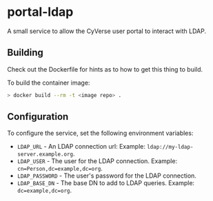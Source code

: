 # portal-ldap

A small service to allow the CyVerse user portal to interact with LDAP.

## Building

Check out the Dockerfile for hints as to how to get this thing to build.

To build the container image:
```bash
> docker build --rm -t <image repo> .
```

## Configuration

To configure the service, set the following environment variables:

* `LDAP_URL` - An LDAP connection url: Example: `ldap://my-ldap-server.example.org`.
* `LDAP_USER` - The user for the LDAP connection. Example: `cn=Person,dc=example,dc=org`.
* `LDAP_PASSWORD` - The user's password for the LDAP connection.
* `LDAP_BASE_DN` - The base DN to add to LDAP queries. Example: `dc=example,dc=org`.
